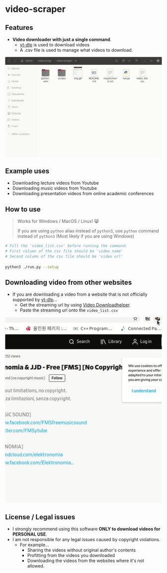 # video-scraper

## Features

- **Video downloader with just a single command**.
  - [yt-dlp](https://github.com/yt-dlp/yt-dlp) is used to download videos
  - A .csv file is used to manage what videos to download.

![](./images/demo.gif)

## Example uses

- Downloading lecture videos from Youtube
- Downloading music videos from Youtube
- Downloading presentation videos from online academic conferences

## How to use

> Works for Windows / MacOS / Linux! :smile_cat:
> 
> If you are using `python` alias instead of `python3`, use `python` command instead of `python3` (Most likely if you are using Windows)

```bash
# Fill the 'video_list.csv' before running the command.
# First column of the csv file should be 'video name'
# Second column of the csv file should be 'video url'

python3 ./run.py --setup
```

## Downloading video from other websites

- If you are downloading a video from a website that is not officially supported by [yt-dlp](https://github.com/yt-dlp/yt-dlp)...
  - Get the streaming url by using [Video Downloadhelper](https://chrome.google.com/webstore/detail/video-downloadhelper/lmjnegcaeklhafolokijcfjliaokphfk?hl=ko).
  - Paste the streaming url onto the `video_list.csv`

![](./images/video_download_helper.gif)

## License / Legal issues

- I strongly recommend using this software **ONLY to download videos for PERSONAL USE**.
- I am not responsible for any legal issues caused by copyright violations.
  - For example...
    - Sharing the videos without original author's contents
    - Profitting from the videos you downloaded
    - Downloading the videos from the websites where it's not allowed.
